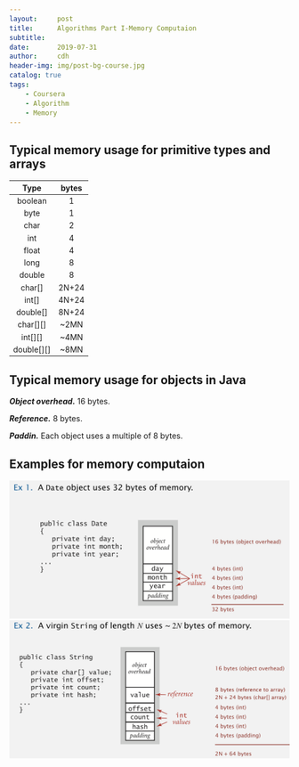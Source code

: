 ```yaml
---
layout:     post
title:      Algorithms Part I-Memory Computaion
subtitle:   
date:       2019-07-31
author:     cdh
header-img: img/post-bg-course.jpg
catalog: true
tags:
    - Coursera
    - Algorithm
    - Memory
---
```


## Typical memory usage for primitive types and arrays
| Type       | bytes |
| :--------: | :---: |
| boolean    | 1 |
| byte       | 1 |
| char       | 2 |
| int        | 4 |
| float      | 4 |
| long       | 8 |
| double     | 8 |
| char[]     | 2N+24 |
| int[]      | 4N+24 |
| double[]   | 8N+24 |
| char[][]   | ~2MN |
| int[][]    | ~4MN |
| double[][] | ~8MN |

## Typical memory usage for objects in Java
***Object overhead.*** 16 bytes.

***Reference.*** 8 bytes.

***Paddin.*** Each object uses a multiple of 8 bytes.

## Examples for memory computaion
![Example 1](https://github.com/cdhcs1516/cdhcs1516.github.io/raw/master/img/memory-ex1.png "ex1")
![Example 2](https://github.com/cdhcs1516/cdhcs1516.github.io/raw/master/img/memory-ex2.png "ex2")